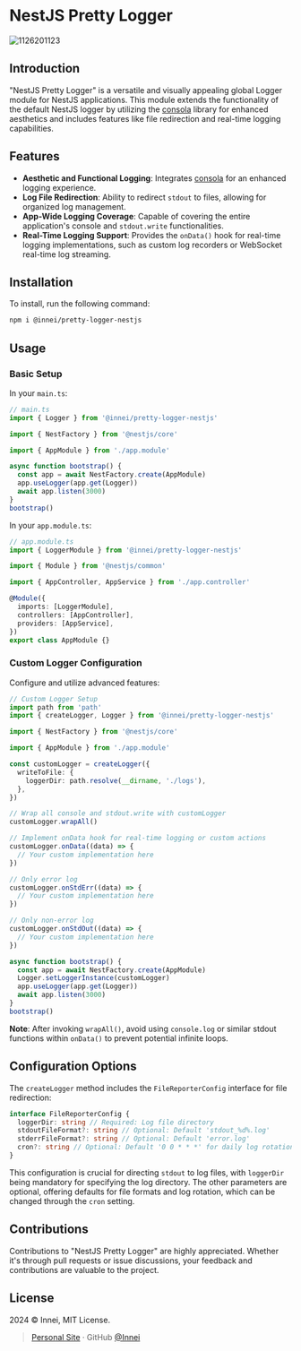 # NestJS Pretty Logger

![1126201123](https://cdn.jsdelivr.net/gh/Innei/fancy-2023@main/2023/1126201123.png)

## Introduction

"NestJS Pretty Logger" is a versatile and visually appealing global Logger module for NestJS applications. This module extends the functionality of the default NestJS logger by utilizing the [consola](https://github.com/unjs/consola) library for enhanced aesthetics and includes features like file redirection and real-time logging capabilities.

## Features

- **Aesthetic and Functional Logging**: Integrates [consola](https://github.com/unjs/consola) for an enhanced logging experience.
- **Log File Redirection**: Ability to redirect `stdout` to files, allowing for organized log management.
- **App-Wide Logging Coverage**: Capable of covering the entire application's console and `stdout.write` functionalities.
- **Real-Time Logging Support**: Provides the `onData()` hook for real-time logging implementations, such as custom log recorders or WebSocket real-time log streaming.

## Installation

To install, run the following command:

```bash
npm i @innei/pretty-logger-nestjs
```

## Usage

### Basic Setup

In your `main.ts`:

```typescript
// main.ts
import { Logger } from '@innei/pretty-logger-nestjs'

import { NestFactory } from '@nestjs/core'

import { AppModule } from './app.module'

async function bootstrap() {
  const app = await NestFactory.create(AppModule)
  app.useLogger(app.get(Logger))
  await app.listen(3000)
}
bootstrap()
```

In your `app.module.ts`:

```typescript
// app.module.ts
import { LoggerModule } from '@innei/pretty-logger-nestjs'

import { Module } from '@nestjs/common'

import { AppController, AppService } from './app.controller'

@Module({
  imports: [LoggerModule],
  controllers: [AppController],
  providers: [AppService],
})
export class AppModule {}
```

### Custom Logger Configuration

Configure and utilize advanced features:

```typescript
// Custom Logger Setup
import path from 'path'
import { createLogger, Logger } from '@innei/pretty-logger-nestjs'

import { NestFactory } from '@nestjs/core'

import { AppModule } from './app.module'

const customLogger = createLogger({
  writeToFile: {
    loggerDir: path.resolve(__dirname, './logs'),
  },
})

// Wrap all console and stdout.write with customLogger
customLogger.wrapAll()

// Implement onData hook for real-time logging or custom actions
customLogger.onData((data) => {
  // Your custom implementation here
})

// Only error log
customLogger.onStdErr((data) => {
  // Your custom implementation here
})

// Only non-error log
customLogger.onStdOut((data) => {
  // Your custom implementation here
})

async function bootstrap() {
  const app = await NestFactory.create(AppModule)
  Logger.setLoggerInstance(customLogger)
  app.useLogger(app.get(Logger))
  await app.listen(3000)
}
bootstrap()
```

**Note**: After invoking `wrapAll()`, avoid using `console.log` or similar stdout functions within `onData()` to prevent potential infinite loops.

## Configuration Options

The `createLogger` method includes the `FileReporterConfig` interface for file redirection:

```typescript
interface FileReporterConfig {
  loggerDir: string // Required: Log file directory
  stdoutFileFormat?: string // Optional: Default 'stdout_%d%.log'
  stderrFileFormat?: string // Optional: Default 'error.log'
  cron?: string // Optional: Default '0 0 * * *' for daily log rotation
}
```

This configuration is crucial for directing `stdout` to log files, with `loggerDir` being mandatory for specifying the log directory. The other parameters are optional, offering defaults for file formats and log rotation, which can be changed through the `cron` setting.

## Contributions

Contributions to "NestJS Pretty Logger" are highly appreciated. Whether it's through pull requests or issue discussions, your feedback and contributions are valuable to the project.

## License

2024 © Innei, MIT License.

> [Personal Site](https://innei.in/) · GitHub [@Innei](https://github.com/innei/)
